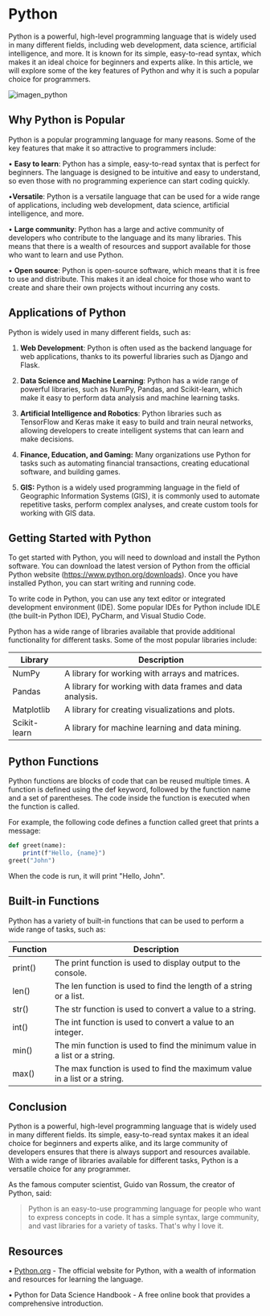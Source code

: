 <h1>Python</h1>

Python is a powerful, high-level programming language that is widely used in many different fields, including web development, data science, artificial intelligence, and more. It is known for its simple, easy-to-read syntax, which makes it an ideal choice for beginners and experts alike. In this article, we will explore some of the key features of Python and why it is such a popular choice for programmers.

![imagen_python](https://www.python.org/static/img/python-logo@2x.png)

<h2>Why Python is Popular</h2>

Python is a popular programming language for many reasons. Some of the key features that make
it so attractive to programmers include:

• **Easy to learn**: Python has a simple, easy-to-read syntax that is perfect for beginners. The language is designed to be intuitive and easy to understand, so even those with no programming experience can start coding quickly.

•**Versatile**: Python is a versatile language that can be used for a wide range of applications,
including web development, data science, artificial intelligence, and more.

• **Large community**: Python has a large and active community of developers who contribute to
the language and its many libraries. This means that there is a wealth of resources and support
available for those who want to learn and use Python.

• **Open source**: Python is open-source software, which means that it is free to use and
distribute. This makes it an ideal choice for those who want to create and share their own
projects without incurring any costs.

<h2>Applications of Python</h2>

Python is widely used in many different fields, such as:

1. **Web Development**: Python is often used as the backend language for web applications,
thanks to its powerful libraries such as Django and Flask.

2. **Data Science and Machine Learning**: Python has a wide range of powerful libraries, such as
NumPy, Pandas, and Scikit-learn, which make it easy to perform data analysis and machine
learning tasks.

3. **Artificial Intelligence and Robotics**: Python libraries such as TensorFlow and Keras make it
easy to build and train neural networks, allowing developers to create intelligent systems that
can learn and make decisions.

4. **Finance, Education, and Gaming:** Many organizations use Python for tasks such as
automating financial transactions, creating educational software, and building games.

5. **GIS:** Python is a widely used programming language in the field of Geographic Information
Systems (GIS), it is commonly used to automate repetitive tasks, perform complex analyses,
and create custom tools for working with GIS data.

<h2>Getting Started with Python</h2>

To get started with Python, you will need to download and install the Python software. You can
download the latest version of Python from the official Python website (https://www.python.org/downloads). Once you have
installed Python, you can start writing and running code.

To write code in Python, you can use any text editor or integrated development environment (IDE). Some popular IDEs for Python
include IDLE (the built-in Python IDE), PyCharm, and Visual Studio Code.

Python has a wide range of libraries available that provide additional functionality for different tasks. Some of the most popular libraries include:

|Library  | Description |
|---------|-------------|
|NumPy| A library for working with arrays and matrices.|
|Pandas| A library for working with data frames and data analysis.|
|Matplotlib| A library for creating visualizations and plots.|
|Scikit-learn| A library for machine learning and data mining.|

<h2>Python Functions</h2>

Python functions are blocks of code that can be reused multiple times. A function is defined using
the def keyword, followed by the function name and a set of parentheses. The code inside the
function is executed when the function is called.

For example, the following code defines a function called greet that prints a message:

```ruby
def greet(name):
    print(f"Hello, {name}")
greet("John")
```
When the code is run, it will print "Hello, John".

<h2>Built-in Functions</h2>

Python has a variety of built-in functions that can be used to perform a wide range of tasks, such
as:

|Function | Description |
|---------|-------------|
|print() |The print function is used to display output to the console.|
|len() |The len function is used to find the length of a string or a list.|
|str() |The str function is used to convert a value to a string.|
|int() |The int function is used to convert a value to an integer.|
|min() |The min function is used to find the minimum value in a list or a string.|
|max() |The max function is used to find the maximum value in a list or a string.|

<h2>Conclusion</h2>

Python is a powerful, high-level programming language that is widely used in many different fields.
Its simple, easy-to-read syntax makes it an ideal choice for beginners and experts alike, and its
large community of developers ensures that there is always support and resources available. With
a wide range of libraries available for different tasks, Python is a versatile choice for any
programmer.

As the famous computer scientist, Guido van Rossum, the creator of Python, said:

>Python is an easy-to-use programming language for people who want to express concepts in
>code. It has a simple syntax, large community, and vast libraries for a variety of tasks. That's
>why I love it.

<h2>Resources</h2>

• [Python.org](https://www.python.org/) - The official website for Python, with a wealth of information and resources for
learning the language.

• Python for Data Science Handbook - A free online book that provides a comprehensive
introduction.
